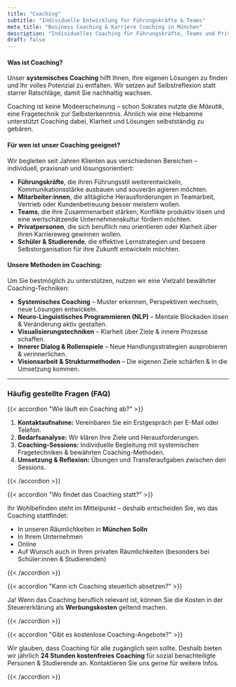 ```yaml
---
title: "Coaching"
subtitle: "Individuelle Entwicklung für Führungskräfte & Teams"
meta_title: "Business Coaching & Karriere Coaching in München"
description: "Individuelles Coaching für Führungskräfte, Teams und Privatpersonen in München. Lösungen entwickeln, Klarheit gewinnen & erfolgreich wachsen."
draft: false
---
```


#### Was ist Coaching?

Unser **systemisches Coaching** hilft Ihnen, Ihre eigenen Lösungen zu finden und Ihr volles Potenzial zu entfalten. Wir setzen auf Selbstreflexion statt starrer Ratschläge, damit Sie nachhaltig wachsen.

Coaching ist keine Modeerscheinung – schon Sokrates nutzte die *Mäeutik*, eine Fragetechnik zur Selbsterkenntnis. Ähnlich wie eine Hebamme unterstützt Coaching dabei, Klarheit und Lösungen selbstständig zu gebären.

#### Für wen ist unser Coaching geeignet?

Wir begleiten seit Jahren Klienten aus verschiedenen Bereichen – individuell, praxisnah und lösungsorientiert:

- **Führungskräfte**, die ihren Führungsstil weiterentwickeln, Kommunikationsstärke ausbauen und souverän agieren möchten.
- **Mitarbeiter:innen**, die alltägliche Herausforderungen in Teamarbeit, Vertrieb oder Kundenbetreuung besser meistern wollen.
- **Teams**, die ihre Zusammenarbeit stärken, Konflikte produktiv lösen und eine wertschätzende Unternehmenskultur fördern möchten.
- **Privatpersonen**, die sich beruflich neu orientieren oder Klarheit über ihren Karriereweg gewinnen wollen.
- **Schüler & Studierende**, die effektive Lernstrategien und bessere Selbstorganisation für ihre Zukunft entwickeln möchten.

#### Unsere Methoden im Coaching:

Um Sie bestmöglich zu unterstützen, nutzen wir eine Vielzahl bewährter Coaching-Techniken:

- **Systemisches Coaching** – Muster erkennen, Perspektiven wechseln, neue Lösungen entwickeln.
- **Neuro-Linguistisches Programmieren (NLP)** – Mentale Blockaden lösen & Veränderung aktiv gestalten.
- **Visualisierungstechniken** – Klarheit über Ziele & innere Prozesse schaffen.
- **Innerer Dialog & Rollenspiele** – Neue Handlungsstrategien ausprobieren & verinnerlichen.
- **Visionsarbeit & Strukturmethoden** – Die eigenen Ziele schärfen & in die Umsetzung kommen.

---

### **Häufig gestellte Fragen (FAQ)**

{{< accordion "Wie läuft ein Coaching ab?" >}}

1. **Kontaktaufnahme:** Vereinbaren Sie ein Erstgespräch per E-Mail oder Telefon.
2. **Bedarfsanalyse:** Wir klären Ihre Ziele und Herausforderungen.
3. **Coaching-Sessions:** Individuelle Begleitung mit systemischen Fragetechniken & bewährten Coaching-Methoden.
4. **Umsetzung & Reflexion:** Übungen und Transferaufgaben zwischen den Sessions.

{{< /accordion >}}

{{< accordion "Wo findet das Coaching statt?" >}}

Ihr Wohlbefinden steht im Mittelpunkt – deshalb entscheiden Sie, wo das Coaching stattfindet:

- In unseren Räumlichkeiten in **München Solln**
- In Ihrem Unternehmen
- Online
- Auf Wunsch auch in Ihren privaten Räumlichkeiten (besonders bei Schüler:innen & Studierenden)

{{< /accordion >}}

{{< accordion "Kann ich Coaching steuerlich absetzen?" >}}

Ja! Wenn das Coaching beruflich relevant ist, können Sie die Kosten in der Steuererklärung als **Werbungskosten** geltend machen.

{{< /accordion >}}

{{< accordion "Gibt es kostenlose Coaching-Angebote?" >}}

Wir glauben, dass Coaching für alle zugänglich sein sollte. Deshalb bieten wir jährlich **24 Stunden kostenfreies Coaching** für sozial benachteiligte Personen & Studierende an. Kontaktieren Sie uns gerne für weitere Infos.

{{< /accordion >}}
